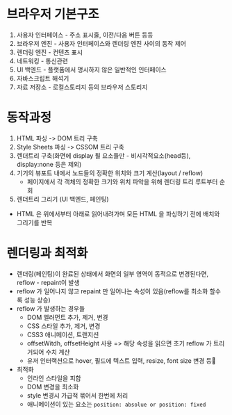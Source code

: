 # 브라우저 기본구조
1. 사용자 인터페이스 - 주소 표시줄, 이전/다음 버튼 등등
2. 브라우저 엔진 - 사용자 인터페이스와 렌더링 엔진 사이의 동작 제어
3. 렌더링 엔진 - 컨텐츠 표시
4. 네트워킹 - 통신관련
5. UI 백엔드 - 플랫폼에서 명시하지 않은 일반적인 인터페이스
6. 자바스크립트 해석기
7. 자료 저장소 - 로컬스토리지 등의 브라우저 스토리지

# 동작과정
1. HTML 파싱 -> DOM 트리 구축
2. Style Sheets 파싱 -> CSSOM 트리 구축
3. 렌더트리 구축(화면에 display 될 요소들만 - 비시각적요소(head등), display:none 등은 제외)
4. 기기의 뷰포트 내에서 노드들의 정확한 위치와 크기 계산(layout / reflow)
    - 페이지에서 각 객체의 정확한 크기와 위치 파악을 위해 렌더링 트리 루트부터 순회
5. 렌더트리 그리기 (UI 백엔드, 페인팅)

- HTML 은 위에서부터 아래로 읽어내려가며 모든 HTML 을 파싱하기 전에 배치와 그리기를 반복

# 렌더링과 최적화
- 렌더링(페인팅)이 완료된 상태에서 화면의 일부 영역이 동적으로 변경된다면, reflow - repaint이 발생
- reflow 가 일어나지 않고 repaint 만 일어나는 속성이 있음(reflow를 최소화 할수록 성능 상승)
- reflow 가 발생하는 경우들
    - DOM 엘러먼트 추가, 제거, 변경
    - CSS 스타일 추가, 제거, 변경
    - CSS3 애니메이션, 트랜지션
    - offsetWitdh, offsetHeight 사용 => 해당 속성을 읽으면 초기 reflow 가 트리거되어 수치 계산
    - 유저 인터랙션으로 hover, 필드에 텍스트 입력, resize, font size 변경 등
- 최적화
    - 인라인 스타일을 피함
    - DOM 변경을 최소화
    - style 변경시 가급적 묶어서 한번에 처리
    - 애니메이션이 있는 요소는 
    ``` position: absolue or position: fixed ```
    
